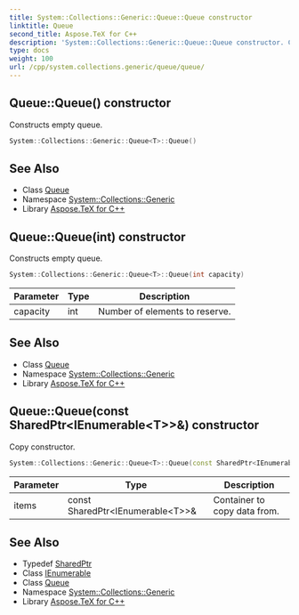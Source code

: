 ```yaml
---
title: System::Collections::Generic::Queue::Queue constructor
linktitle: Queue
second_title: Aspose.TeX for C++
description: 'System::Collections::Generic::Queue::Queue constructor. Constructs empty queue in C++.'
type: docs
weight: 100
url: /cpp/system.collections.generic/queue/queue/
---
```

## Queue::Queue() constructor


Constructs empty queue.

```cpp
System::Collections::Generic::Queue<T>::Queue()
```

## See Also

* Class [Queue](../)
* Namespace [System::Collections::Generic](../../)
* Library [Aspose.TeX for C++](../../../)
## Queue::Queue(int) constructor


Constructs empty queue.

```cpp
System::Collections::Generic::Queue<T>::Queue(int capacity)
```


| Parameter | Type | Description |
| --- | --- | --- |
| capacity | int | Number of elements to reserve. |

## See Also

* Class [Queue](../)
* Namespace [System::Collections::Generic](../../)
* Library [Aspose.TeX for C++](../../../)
## Queue::Queue(const SharedPtr\<IEnumerable\<T\>\>\&) constructor


Copy constructor.

```cpp
System::Collections::Generic::Queue<T>::Queue(const SharedPtr<IEnumerable<T>> &items)
```


| Parameter | Type | Description |
| --- | --- | --- |
| items | const SharedPtr\<IEnumerable\<T\>\>\& | Container to copy data from. |

## See Also

* Typedef [SharedPtr](../../../system/sharedptr/)
* Class [IEnumerable](../../ienumerable/)
* Class [Queue](../)
* Namespace [System::Collections::Generic](../../)
* Library [Aspose.TeX for C++](../../../)
